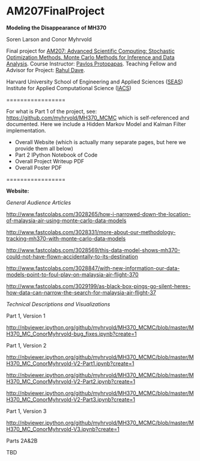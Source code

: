 AM207FinalProject
=================

<b>Modeling the Disappearance of MH370</b>

Soren Larson and Conor Myhrvold

Final project for <a href="http://iacs-courses.seas.harvard.edu/courses/am207/index.html">AM207: Advanced Scientific Computing: Stochastic Optimization Methods. Monte Carlo Methods for Inference and Data Analysis</a>. Course Instructor: <a href="http://iacs.seas.harvard.edu/people/pavlos-protopapas">Pavlos Protopapas</a>. Teaching Fellow and Advisor for Project: <a href="http://projects.iq.harvard.edu/seamlessastronomy/people/rahul-dave">Rahul Dave</a>.

Harvard University
School of Engineering and Applied Sciences (<a href="http://www.seas.harvard.edu/">SEAS</a>)
Institute for Applied Computational Science (<a href="http://iacs.seas.harvard.edu/">IACS</a>)

=================

For what is Part 1 of the project, see: https://github.com/myhrvold/MH370_MCMC which is self-referenced and documented. Here we include a Hidden Markov Model and Kalman Filter implementation.

- Overall Website (which is actually many separate pages, but here we provide them all below)
- Part 2 IPython Notebook of Code
- Overall Project Writeup PDF
- Overall Poster PDF

=================

<b>Website:</b>

<i>General Audience Articles</i>

http://www.fastcolabs.com/3028265/how-i-narrowed-down-the-location-of-malaysia-air-using-monte-carlo-data-models

http://www.fastcolabs.com/3028331/more-about-our-methodology-tracking-mh370-with-monte-carlo-data-models

http://www.fastcolabs.com/3028569/this-data-model-shows-mh370-could-not-have-flown-accidentally-to-its-destination

http://www.fastcolabs.com/3028847/with-new-information-our-data-models-point-to-foul-play-on-malaysia-air-flight-370

http://www.fastcolabs.com/3029199/as-black-box-pings-go-silent-heres-how-data-can-narrow-the-search-for-malaysia-air-flight-37

<i>Technical Descriptions and Visualizations</i>

Part 1, Version 1

http://nbviewer.ipython.org/github/myhrvold/MH370_MCMC/blob/master/MH370_MC_ConorMyhrvold-bug_fixes.ipynb?create=1

Part 1, Version 2

http://nbviewer.ipython.org/github/myhrvold/MH370_MCMC/blob/master/MH370_MC_ConorMyhrvold-V2-Part1.ipynb?create=1

http://nbviewer.ipython.org/github/myhrvold/MH370_MCMC/blob/master/MH370_MC_ConorMyhrvold-V2-Part2.ipynb?create=1

http://nbviewer.ipython.org/github/myhrvold/MH370_MCMC/blob/master/MH370_MC_ConorMyhrvold-V2-Part3.ipynb?create=1

Part 1, Version 3

http://nbviewer.ipython.org/github/myhrvold/MH370_MCMC/blob/master/MH370_MC_ConorMyhrvold-V3.ipynb?create=1

Parts 2A&2B

TBD


